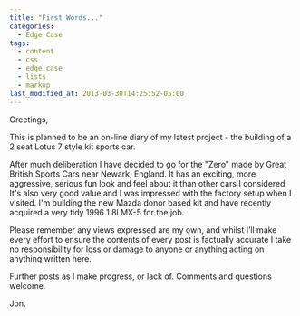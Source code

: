 ```yaml
---
title: "First Words..."
categories:
  - Edge Case
tags:
  - content
  - css
  - edge case
  - lists
  - markup
last_modified_at: 2013-03-30T14:25:52-05:00
---
```


Greetings,

This is planned to be an on-line diary of my latest project - the building of a 2 seat Lotus 7 style kit sports car.

After much deliberation I have decided to go for the "Zero" made by Great British Sports Cars near Newark, England. It has an exciting, more aggressive, serious fun look and feel about it than other cars I considered  It's also very good value and I was impressed with the factory setup when I visited. I'm building the new Mazda donor based kit and have recently acquired a very tidy 1996 1.8l MX-5 for the job.

Please remember any views expressed are my own, and whilst I’ll make every effort to ensure the contents of every post is factually accurate I take no responsibility for loss or damage to anyone or anything acting on anything written here.

Further posts as I make progress, or lack of. Comments and questions welcome.

Jon.
